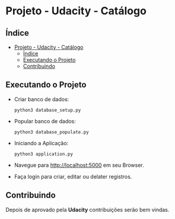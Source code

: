 # Projeto - Udacity - Catálogo

## Índice

- [Projeto - Udacity - Catálogo](#projeto---udacity---cat%c3%a1logo)
  - [Índice](#%c3%8dndice)
  - [Executando o Projeto](#executando-o-projeto)
  - [Contribuindo](#contribuindo)

## Executando o Projeto

- Criar banco de dados:

  ```shell
  python3 database_setup.py
  ```

- Popular banco de dados:

  ```shell
  python3 database_populate.py
  ```

- Iniciando a Aplicação:

  ```shell
  python3 application.py
  ```

- Navegue para [http://localhost:5000](http://localhost:5000) em seu Browser.
- Faça login para criar, editar ou delater registros.

## Contribuindo

Depois de aprovado pela **Udacity** contribuições serão bem vindas.
